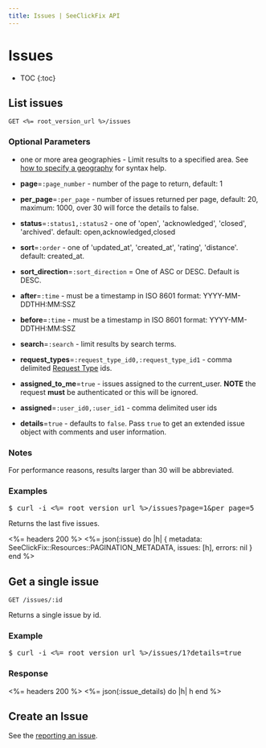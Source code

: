 ```yaml
---
title: Issues | SeeClickFix API
---
```


# Issues

* TOC
{:toc}

## List issues

    GET <%= root_version_url %>/issues

### Optional Parameters

* one or more area geographies - Limit results to a specified area. See <a href="/#geography">how to specify a geography</a> for syntax help.

* **page**=`:page_number` - number of the page to return, default: 1

* **per_page**=`:per_page` - number of issues returned per page, default: 20, maximum: 1000, over 30 will force the details to false.

* **status**=`:status1,:status2` - one of 'open', 'acknowledged', 'closed', 'archived'. default: open,acknowledged,closed

* **sort**=`:order` - one of 'updated_at', 'created_at', 'rating', 'distance'. default: created_at.

* **sort_direction**=`:sort_direction` = One of ASC or DESC. Default is DESC.

* **after**=`:time` - must be a timestamp in ISO 8601 format: YYYY-MM-DDTHH:MM:SSZ

* **before**=`:time` - must be a timestamp in ISO 8601 format: YYYY-MM-DDTHH:MM:SSZ

* **search**=`:search` - limit results by search terms.

* **request_types**=`:request_type_id0,:request_type_id1` - comma delimited [Request Type](/v2/issues/reporting/#details-about-a-request-type) ids.

* **assigned_to_me**=`true` - issues assigned to the current_user. **NOTE** the request **must** be authenticated or this will be ignored.

* **assigned**=`:user_id0,:user_id1` - comma delimited user ids

* **details**=`true` - defaults to `false`. Pass `true` to get an extended issue object with comments and user information.

### Notes

For performance reasons, results larger than 30 will be abbreviated.

### Examples

<pre class="terminal">
$ curl -i <%= root_version_url %>/issues?page=1&per_page=5
</pre>

Returns the last five issues.

<%= headers 200 %>
<%=
  json(:issue) do |h|
    { metadata: SeeClickFix::Resources::PAGINATION_METADATA,
      issues: [h],
      errors: nil
    }
  end
%>

## Get a single issue

    GET /issues/:id

Returns a single issue by id.

### Example

<pre class="terminal">
$ curl -i <%= root_version_url %>/issues/1?details=true
</pre>

### Response

<%= headers 200 %>
<%=
  json(:issue_details) do |h|
    h
  end
%>

## Create an Issue

See the <a href="/v2/issues/reporting/">reporting an issue</a>.
